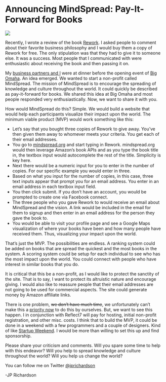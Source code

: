 <!--
id: 635311152
link: http://techneur.com/post/635311152/announcing-mindspread
slug: announcing-mindspread
date: Wed May 26 2010 17:00:00 GMT-0500 (CDT)
publish: 2010-05-026
tags: mindspread, web-apps
-->


Announcing MindSpread: Pay-It-Forward for Books
===============================================

![](http://media.tumblr.com/tumblr_l30sw9lqQx1qzbc4f.jpg)

Recently, I wrote a review of the book
[Rework](http://techneur.com/post/550060849/rework). I asked people to
comment about their favorite business philosophy and I would buy them a
copy of Rework for free. The only stipulation was that they had to give
it to someone else. It was a success. Most people that I communicated
with were enthusiastic about receiving the book and then passing it on.

My [business partners and I](http://reflect7.com/about-us) were at
dinner before the opening event of [Big Omaha](http://bigomaha.com). An
idea emerged. We wanted to start a non-profit called MindSpread. The
mission of MindSpread is to encourage the spreading of knowledge and
culture throughout the world. It could quickly be described as
pay-it-forward for books. We shared this idea at Big Omaha and most
people responded very enthusiastically. Now, we want to share it with
you.

How would MindSpread do this? Simple. We would build a website that
would help each participants visualize their impact upon the world. The
minimum viable product (MVP) would work something like this:

-   Let’s say that you bought three copies of Rework to give away.
    You’ve then given them away to whomever meets your criteria. You get
    each of their email addresses.
-   You go to [mindspread.org](http://mindspread.org) and start typing
    in Rework. mindspread.org would then leverage Amazon’s book APIs and
    as you type the book title in, the textbox input would autocomplete
    the rest of the title. Simplicity is key here.
-   Next there would be a numeric input for you to enter in the number
    of copies. For our specific example you would enter in three.
-   Based on what you input for the number of copies, in this case,
    three text inputs appear that prompt you for an email address. You
    enter in an email address in each textbox input field.
-   You then click submit. If you don’t have an account, you would be
    prompted to create one via Facebook connect.
-   The three people who you gave Rework to would receive an email about
    MindSpread and the vision. A link would be included in the email for
    them to signup and then enter in an email address for the person
    they gave the book to.
-   You would be able to visit your profile page and see a Google Maps
    visualization of where your books have been and how many people have
    received them. Thus, visualizing your impact upon the world.

That’s just the MVP. The possibilities are endless. A ranking system
could be added on books that are spread the quickest and the most books
in the system. A scoring system could be setup for each individual to
see who has the most impact upon the world. You could connect with
people who have interest in similar books that you do.

It is critical that this be a non-profit, as I would like to protect the
sanctity of the site. That is to say, I want to protect its
altruistic nature and encourage giving. I would also like to reassure
people that their email addresses are not going to be used for
commercial aspects. The site could generate money by Amazon affiliate
links.

There is one problem, ~~we don’t have much time~~, we unfortunately
can’t make this a [priority
now](http://techneur.com/post/535211849/dont-have-the-time) to do this
by ourselves. But, we want to see this happen. I in conjunction with
Reflect7 will pay for hosting, initial non-profit registration, and
other misc. costs. I think that to build the MVP, it could be done in a
weekend with a few programmers and a couple of designers. Kind of like
[Startup Weekend](http://startupweekend.org/). I would be more than
willing to set this up and find sponsorship.

Please share your criticism and comments. Will you spare some time to
help with this endeavor? Will you help to spread knowledge and culture
throughout the world? Will you help us change the world?

You can follow me on
Twitter [@jprichardson](http://twitter.com/jprichardson)

-JP Richardson

